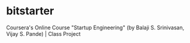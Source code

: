 bitstarter
==========

Coursera's Online Course "Startup Engineering" (by Balaji S. Srinivasan, Vijay S. Pande) | Class Project
